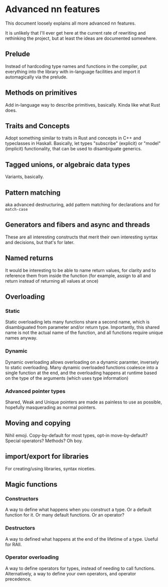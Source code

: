 # Advanced nn features

This document loosely explains all more advanced nn features.

It is unlikely that I'll ever get here at the current rate of rewriting and rethinking the project, but at least the ideas are documented somewhere.

## Prelude
Instead of hardcoding type names and functions in the compiler, put everything into the library with in-language facilities and import it automagically via the prelude.

## Methods on primitives
Add in-language way to describe primitives, basically. Kinda like what Rust does.

## Traits and Concepts
Adopt something similar to traits in Rust and concepts in C++ and typeclasses in Haskall. Basically, let types "subscribe" (explicit) or "model" (implicit) functionality, that can be used to disambiguate generics.

## Tagged unions, or algebraic data types
Variants, basically.

## Pattern matching
aka advanced destructuring, add pattern matching for declarations and for `match-case`

## Generators and fibers and async and threads
These are all interesting constructs that merit their own interesting syntax and decisions, but that's for later.

## Named returns
It would be interesting to be able to name return values, for clarity and to reference them from inside the function (for example, assign to all and return instead of returning all values at once)

## Overloading
### Static
Static overloading lets many functions share a second name, which is disambiguated from parameter and/or return type. Importantly, this shared name is not the actual name of the function, and all functions require unique names anyway.

### Dynamic
Dynamic overloading allows overloading on a dynamic paramter, inversely to static overloading. Many dynamic overloaded functions coalesce into a single function at the end, and the overloading happens at runtime based on the type of the arguments (which uses type information)

### Advanced pointer types
Shared, Weak and Unique pointers are made as painless to use as possible, hopefully masquerading as normal pointers.

## Moving and copying
Nihil emoji. Copy-by-default for most types, opt-in move-by-default? Special operators? Methods? Oh boy.

## import/export for libraries
For creating/using libraries, syntax niceties. 

## Magic functions
### Constructors
A way to define what happens when you construct a type. Or a default function for it. Or many default functions. Or an operator?

### Destructors
A way to defined what happens at the end of the lifetime of a type. Useful for RAII. 

### Operator overloading
A way to define operators for types, instead of needing to call functions. Alternatively, a way to define your own operators, and operator precedence.